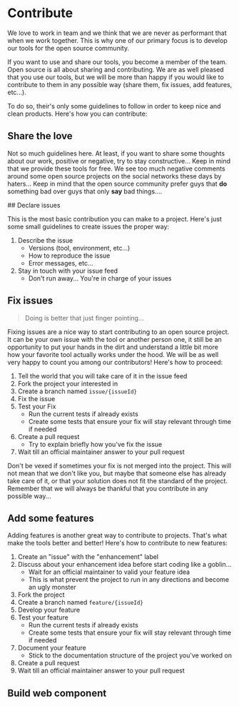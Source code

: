 # Contribute

We love to work in team and we think that we are never as performant that when we work together. This is why one of our primary focus is to develop our tools for the open source community.

If you want to use and share our tools, you become a member of the team. Open source is all about sharing and contributing. We are as well pleased that you use our tools, but we will be more than happy if you would like to contribute to them in any possible way (share them, fix issues, add features, etc...).

To do so, their's only some guidelines to follow in order to keep nice and clean products. Here's how you can contribute:

<a id="contribute-share-the-love"></a>
## Share the love

Not so much guidelines here. At least, if you want to share some thoughts about our work, positive or negative, try to stay constructive... Keep in mind that we provide these tools for free. We see too much negative comments around some open source projects on the social networks these days by haters... Keep in mind that the open source community prefer guys that **do** something bad over guys that only **say** bad things....

<a id="contribute-declare-issues"></a>
## Declare issues

This is the most basic contribution you can make to a project. Here's just some small guidelines to create issues the proper way:

1. Describe the issue
	- Versions (tool, environment, etc...)
	- How to reproduce the issue
	- Error messages, etc...
2. Stay in touch with your issue feed
	- Don't run away... You're in charge of your issues

<a id="contribute-fix-issues"></a>
## Fix issues

> Doing is better that just finger pointing...

Fixing issues are a nice way to start contributing to an open source project. It can be your own issue with the tool or another person one, it still be an opportunity to put your hands in the dirt and understand a little bit more how your favorite tool actually works under the hood.
We will be as well very happy to count you among our contributors!
Here's how to proceed:

1. Tell the world that you will take care of it in the issue feed
2. Fork the project your interested in
3. Create a branch named ```issue/{issueId}```
4. Fix the issue
5. Test your Fix
	- Run the current tests if already exists
	- Create some tests that ensure your fix will stay relevant through time if needed
6. Create a pull request
	- Try to explain briefly how you've fix the issue
7. Wait till an official maintainer answer to your pull request

Don't be vexed if sometimes your fix is not merged into the project. This will not mean that we don't like you, but maybe that someone else has already take care of it, or that your solution does not fit the standard of the project.
Remember that we will always be thankful that you contribute in any possible way...

<a id="contribute-add-features"></a>
## Add some features

Adding features is another great way to contribute to projects. That's what make the tools better and better!
Here's how to contribute to new features:

1. Create an "issue" with the "enhancement" label
2. Discuss about your enhancement idea before start coding like a goblin...
	- Wait for an official maintainer to valid your feature idea
	- This is what prevent the project to run in any directions and become an ugly monster
3. Fork the project
4. Create a branch named ```feature/{issueId}```
5. Develop your feature
6. Test your feature
	- Run the current tests if already exists
	- Create some tests that ensure your fix will stay relevant through time if needed
7. Document your feature
	- Stick to the documentation structure of the project you've worked on
8. Create a pull request
9. Wait till an official maintainer answer to your pull request

<a id="contribute-build-web-component"></a>
## Build web component
